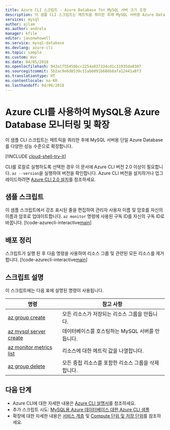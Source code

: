 ```yaml
---
title: Azure CLI 스크립트 - Azure Database for MySQL 서버 크기 조정
description: 이 샘플 CLI 스크립트는 메트릭을 쿼리한 후에 MySQL 서버용 Azure Database를 다양한 성능 수준으로 확장합니다.
services: mysql
author: ajlam
ms.author: andrela
manager: kfile
editor: jasonwhowell
ms.service: mysql-database
ms.devlang: azure-cli
ms.topic: sample
ms.custom: mvc
ms.date: 04/05/2018
ms.openlocfilehash: 943a1f55450bcc2254a837334cd1c31935da8307
ms.sourcegitcommit: 5b2ac9e6d8539c11ab0891b686b8afa12441a8f3
ms.translationtype: HT
ms.contentlocale: ko-KR
ms.lasthandoff: 04/06/2018
---
```

# <a name="monitor-and-scale-an-azure-database-for-mysql-server-using-azure-cli"></a>Azure CLI를 사용하여 MySQL용 Azure Database 모니터링 및 확장
이 샘플 CLI 스크립트는 메트릭을 쿼리한 후에 MySQL 서버용 단일 Azure Database를 다양한 성능 수준으로 확장합니다.

[!INCLUDE [cloud-shell-try-it](../../../includes/cloud-shell-try-it.md)]

CLI를 로컬로 실행하도록 선택한 경우 이 문서에 Azure CLI 버전 2.0 이상이 필요합니다. `az --version`을 실행하여 버전을 확인합니다. Azure CLI 버전을 설치하거나 업그레이드하려면 [Azure CLI 2.0 설치]( /cli/azure/install-azure-cli)를 참조하세요. 

## <a name="sample-script"></a>샘플 스크립트
이 샘플 스크립트에서 강조 표시된 줄을 편집하여 관리자 사용자 이름 및 암호를 자신의 이름과 암호로 업데이트합니다. `az monitor` 명령에 사용된 구독 ID를 자신의 구독 ID로 바꿉니다. [!code-azurecli-interactive[main](../../../cli_scripts/mysql/scale-mysql-server/scale-mysql-server.sh?highlight=18-19 "Create and scale Azure Database for MySQL.")]

## <a name="clean-up-deployment"></a>배포 정리
스크립트가 실행 된 후 다음 명령을 사용하여 리소스 그룹 및 관련된 모든 리소스를 제거합니다. 
[!code-azurecli-interactive[main](../../../cli_scripts/mysql/scale-mysql-server/delete-mysql.sh  "Delete the resource group.")]

## <a name="script-explanation"></a>스크립트 설명
이 스크립트에는 다음 표에 설명된 명령이 사용됩니다.

| **명령** | **참고 사항** |
|---|---|
| [az group create](/cli/azure/group#az_group_create) | 모든 리소스가 저장되는 리소스 그룹을 만듭니다. |
| [az mysql server create](/cli/azure/mysql/server#az_mysql_server_create) | 데이터베이스를 호스팅하는 MySQL 서버를 만듭니다. |
| [az monitor metrics list](/cli/azure/monitor/metrics#az_monitor_metrics_list) | 리소스에 대한 메트릭 값을 나열합니다. |
| [az group delete](/cli/azure/group#az_group_delete) | 모든 중첩 리소스를 포함한 리소스 그룹을 삭제합니다. |

## <a name="next-steps"></a>다음 단계
- Azure CLI에 대한 자세한 내용은 [Azure CLI 설명서](/cli/azure)를 참조하세요.
- 추가 스크립트 시도: [MySQL용 Azure 데이터베이스 대한 Azure CLI 샘플](../sample-scripts-azure-cli.md)
- 확장에 대한 자세한 내용은 [서비스 계층](../concepts-service-tiers.md) 및 [Compute 단위 및 저장 단위](../concepts-compute-unit-and-storage.md)를 참조하세요.
